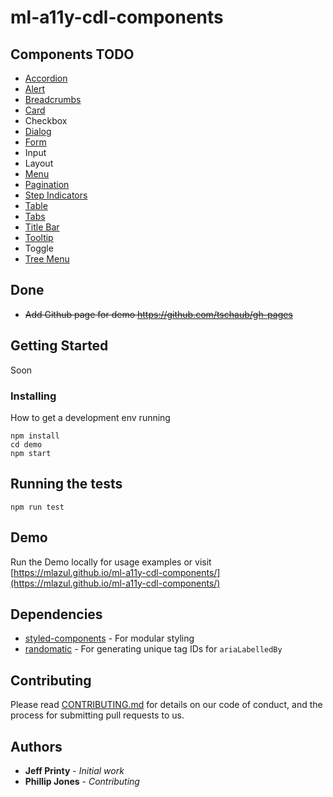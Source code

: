 # ml-a11y-cdl-components


## Components TODO
* [Accordion](https://macmillanlearning.atlassian.net/wiki/display/CDL/Accordions)
* [Alert](https://macmillanlearning.atlassian.net/wiki/pages/viewpage.action?pageId=69402693)
* [Breadcrumbs](https://macmillanlearning.atlassian.net/wiki/display/CDL/Breadcrumbs)
* [Card](https://macmillanlearning.atlassian.net/wiki/display/CDL/Cards)
* Checkbox
* [Dialog](https://macmillanlearning.atlassian.net/wiki/display/CDL/Dialogs)
* [Form](https://macmillanlearning.atlassian.net/wiki/display/CDL/Forms)
* Input
* Layout
* [Menu](https://macmillanlearning.atlassian.net/wiki/display/CDL/Menus)
* [Pagination](https://macmillanlearning.atlassian.net/wiki/display/CDL/Pagination)
* [Step Indicators](https://macmillanlearning.atlassian.net/wiki/display/CDL/Step+Indicators)
* [Table](https://macmillanlearning.atlassian.net/wiki/display/CDL/Tables)
* [Tabs](https://macmillanlearning.atlassian.net/wiki/display/CDL/Tabs)
* [Title Bar](https://macmillanlearning.atlassian.net/wiki/display/CDL/Title+Bar)
* [Tooltip](https://macmillanlearning.atlassian.net/wiki/pages/viewpage.action?pageId=72155528)
* Toggle
* [Tree Menu](https://macmillanlearning.atlassian.net/wiki/display/CDL/Tree+Menus)

## Done

* ~~Add Github page for demo https://github.com/tschaub/gh-pages~~

## Getting Started

Soon

### Installing

How to get a development env running

```
npm install
cd demo
npm start
```


## Running the tests

```
npm run test
```

## Demo

Run the Demo locally for usage examples or visit [https://mlazul.github.io/ml-a11y-cdl-components/](https://mlazul.github.io/ml-a11y-cdl-components/)

## Dependencies

* [styled-components](https://github.com/styled-components/styled-components/tree/master/docs) - For modular styling
* [randomatic](https://github.com/jonschlinkert/randomatic) - For generating unique tag IDs for `ariaLabelledBy`

## Contributing

Please read [CONTRIBUTING.md](soon) for details on our code of conduct, and the process for submitting pull requests to us.


## Authors

* **Jeff Printy** - *Initial work*
* **Phillip Jones** - *Contributing*
